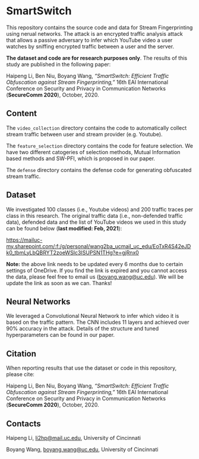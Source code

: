 # SmartSwitch

This repository contains the source code and data for Stream Fingerprinting using nerual networks. The attack is an encrypted traffic analysis attack that allows a passive adversary to infer which YouTube video a user watches by sniffing encrypted traffic between a user and the server. 

**The dataset and code are for research purposes only**. The results of this study are published in the following paper: 

Haipeng Li, Ben Niu, Boyang Wang, *“SmartSwitch: Efficient Traffic Obfuscation against Stream Fingerprinting,”* 16th EAI International Conference on Security and Privacy in Communication Networks (**SecureComm 2020**), October, 2020.  

## Content

The `video_collection` directory contains the code to automatically collect stream traffic between user and stream provider (e.g. Youtube). 

The `feature_selection` directory contains the code for feature selection. We have two different catogeries of selection methods, Mutual Information based methods and SW-PFI, which is proposed in our paper.

The `defense` directory contains the defense code for generating obfuscated stream traffic.

## Dataset

We investigated 100 classes (i.e., Youtube videos) and 200 traffic traces per class in this research. The original traffic data (i.e., non-defended traffic data), defended data and the list of YouTube videos we used in this study can be found below (**last modified: Feb, 2021**): 

https://mailuc-my.sharepoint.com/:f:/g/personal/wang2ba_ucmail_uc_edu/EoTxR4S42eJDk0_tbmLyLbQBRYT2zoeWSIc3ISUPSN1THg?e=gjRnx0

**Note:** the above link needs to be updated every 6 months due to certain settings of OneDrive. If you find the link is expired and you cannot access the data, please feel free to email us (boyang.wang@uc.edu). We will be update the link as soon as we can. Thanks! 

## Neural Networks

We leveraged a Convolutional Neural Network to infer which video it is based on the traffic pattern. The CNN includes 11 layers and achieved over 90% accuracy in the attack. Details of the structure and tuned hyperparameters can be found in our paper. 

## Citation

When reporting results that use the dataset or code in this repository, please cite:

Haipeng Li, Ben Niu, Boyang Wang, *“SmartSwitch: Efficient Traffic Obfuscation against Stream Fingerprinting,”* 16th EAI International Conference on Security and Privacy in Communication Networks (**SecureComm 2020**), October, 2020. 


## Contacts

Haipeng Li, li2hp@mail.uc.edu, University of Cincinnati

Boyang Wang, boyang.wang@uc.edu, University of Cincinnati
